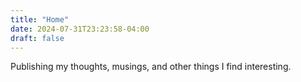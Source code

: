 ```yaml
---
title: "Home"
date: 2024-07-31T23:23:58-04:00
draft: false
---
```


Publishing my thoughts, musings, and other things I find interesting.
